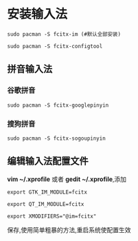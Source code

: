 # 安装输入法

```
sudo pacman -S fcitx-im (#默认全部安装)

sudo pacman -S fcitx-configtool
```
## 拼音输入法

### 谷歌拼音

```
sudo pacman -S fcitx-googlepinyin
```

### 搜狗拼音

```
sudo pacman -S fcitx-sogoupinyin
```



## 编辑输入法配置文件

**vim  ~/.xprofile** 或者 **gedit ~/.xprofile**,添加

```
export GTK_IM_MODULE=fcitx

export QT_IM_MODULE=fcitx

export XMODIFIERS="@im=fcitx"
```

保存,使用简单粗暴的方法,重启系统使配置生效